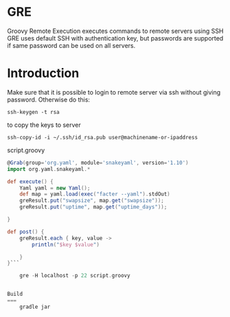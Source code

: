GRE
===
Groovy Remote Execution executes commands to remote servers using SSH
GRE uses default SSH with authentication key, but passwords are supported if same password can be used on all servers. 

Introduction
===
Make sure that it is possible to login to remote server via ssh without giving password.
Otherwise do this:

    ssh-keygen -t rsa

to copy the keys to server

    ssh-copy-id -i ~/.ssh/id_rsa.pub user@machinename-or-ipaddress

script.groovy
```groovy
@Grab(group='org.yaml', module='snakeyaml', version='1.10')
import org.yaml.snakeyaml.*

def execute() {
    Yaml yaml = new Yaml();
    def map = yaml.load(exec("facter --yaml").stdOut)
    greResult.put("swapsize", map.get("swapsize"));
    greResult.put("uptime", map.get("uptime_days"));

}

def post() {
    greResult.each { key, value ->
        println("$key $value")

    }
}```

    gre -H localhost -p 22 script.groovy


Build
===
    gradle jar